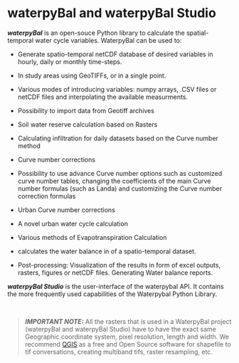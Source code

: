 # waterpyBal and waterpyBal Studio

***waterpyBal*** is an open-souce Python library to calculate the spatial-temporal water cycle variables. WaterpyBal can be used to:

- Generate spatio-temporal netCDF database of desired variables in hourly, daily or monthly time-steps.

- In study areas using GeoTIFFs, or in a single point. 

- Various modes of introducing variables: numpy arrays, .CSV files or netCDF files and interpolating the available measurments.

- Possibility to import data from Geotiff archives

- Soil water reserve calculation based on Rasters

- Calculating infiltration for daily datasets based on the Curve number method

- Curve number corrections

- Possibility to use advance Curve number options such as customized curve number tables, changing the coefficients of the main Curve number formulas (such as Landa) and customizing the Curve number correction formulas

- Urban Curve number corrections

- A novel urban water cycle calculation

- Various methods of Evapotranspiration Calculation

- calculates the water balance in of a spatio-temporal dataset.

- Post-processing: Visualization of the results in form of excel outputs, rasters, figures or netCDF files. Generating Water balance reports.


***waterpyBal Studio*** is the user-interface of the waterpybal API. It contains the more frequently used capabilities of the Waterpybal Python Library.

&nbsp;

>***IMPORTANT NOTE:*** All the rasters that is used in a WaterpyBal project (waterpyBal and waterpyBal Studio) have to have the exact same Geographic coordinate system, pixel resolution, length and width. We recommend [QGIS](https://www.qgis.org) as a free and Open Source software for shapefile to tif conversations, creating multiband tifs, raster resampling, etc. 